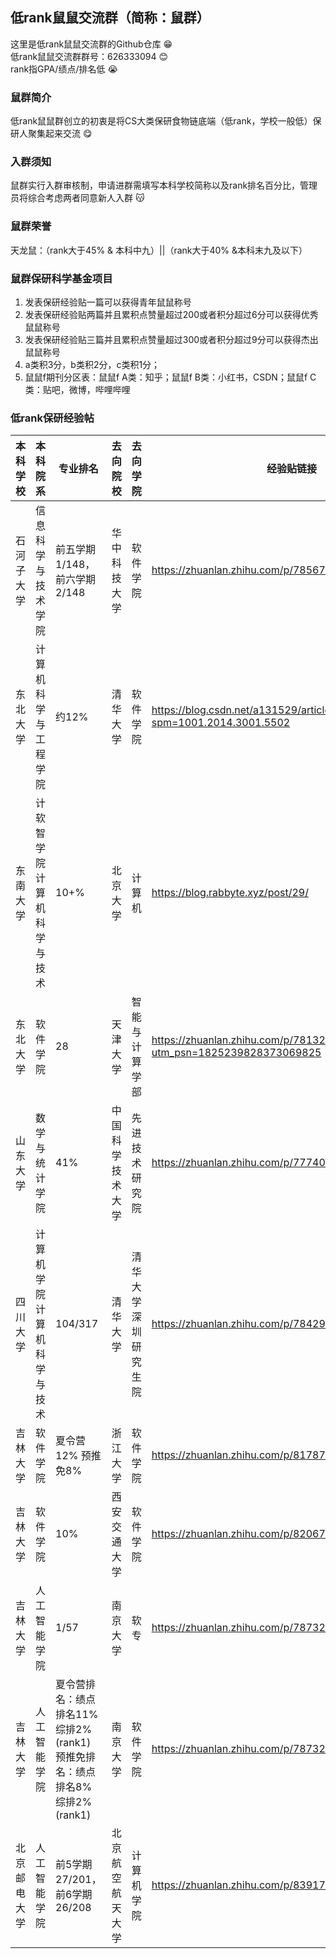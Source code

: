 ## 低rank鼠鼠交流群（简称：鼠群）
这里是低rank鼠鼠交流群的Github仓库 :grin: <br>
低rank鼠鼠交流群群号：626333094 :blush: <br>
rank指GPA/绩点/排名低 :sob: <br>
### 鼠群简介
低rank鼠鼠群创立的初衷是将CS大类保研食物链底端（低rank，学校一般低）保研人聚集起来交流 :yum:
### 入群须知
鼠群实行入群审核制，申请进群需填写本科学校简称以及rank排名百分比，管理员将综合考虑两者同意新人入群 :kissing_cat:
### 鼠群荣誉
天龙鼠：（rank大于45% & 本科中九）||（rank大于40% &本科末九及以下）
### 鼠群保研科学基金项目
1. 发表保研经验贴一篇可以获得青年鼠鼠称号 
2. 发表保研经验贴两篇并且累积点赞量超过200或者积分超过6分可以获得优秀鼠鼠称号 
3. 发表保研经验贴三篇并且累积点赞量超过300或者积分超过9分可以获得杰出鼠鼠称号 
4. a类积3分，b类积2分，c类积1分； 
4. 鼠鼠f期刊分区表：鼠鼠f A类：知乎；鼠鼠f B类：小红书，CSDN；鼠鼠f C类：贴吧，微博，哔哩哔哩
### 低rank保研经验帖

| 本科学校     | 本科院系                   | 专业排名                                                     | 去向院校         | 去向学院             | 经验贴链接                                                   |
| ------------ | -------------------------- | ------------------------------------------------------------ | ---------------- | -------------------- | ------------------------------------------------------------ |
| 石河子大学   | 信息科学与技术学院         | 前五学期1/148，前六学期2/148                                 | 华中科技大学     | 软件学院             | https://zhuanlan.zhihu.com/p/785675291                       |
| 东北大学     | 计算机科学与工程学院       | 约12%                                                        | 清华大学         | 软件学院             | https://blog.csdn.net/a131529/article/details/142664161?spm=1001.2014.3001.5502 |
| 东南大学     | 计软智学院计算机科学与技术 | 10+%                                                         | 北京大学         | 计算机               | https://blog.rabbyte.xyz/post/29/                            |
| 东北大学     | 软件学院                   | 28                                                           | 天津大学         | 智能与计算学部       | https://zhuanlan.zhihu.com/p/781324372?utm_psn=1825239828373069825 |
| 山东大学     | 数学与统计学院             | 41%                                                          | 中国科学技术大学 | 先进技术研究院       | https://zhuanlan.zhihu.com/p/777406632                       |
| 四川大学     | 计算机学院计算机科学与技术 | 104/317                                                      | 清华大学         | 清华大学深圳研究生院 | https://zhuanlan.zhihu.com/p/784295737                       |
| 吉林大学     | 软件学院                   | 夏令营12% 预推免8%                                           | 浙江大学         | 软件学院             | https://zhuanlan.zhihu.com/p/817874291                       |
| 吉林大学     | 软件学院                   | 10%                                                          | 西安交通大学     | 软件学院             | https://zhuanlan.zhihu.com/p/820675762                       |
| 吉林大学     | 人工智能学院               | 1/57                                                         | 南京大学         | 软专                 | https://zhuanlan.zhihu.com/p/787329401                       |
| 吉林大学     | 人工智能学院               | 夏令营排名：绩点排名11% 综排2%(rank1) 预推免排名：绩点排名8% 综排2%(rank1) | 南京大学         | 软件学院             | https://zhuanlan.zhihu.com/p/787329401                       |
| 北京邮电大学 | 人工智能学院               | 前5学期27/201，前6学期26/208                                 | 北京航空航天大学 | 计算机学院           | https://zhuanlan.zhihu.com/p/839171218                       |




